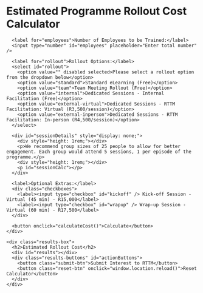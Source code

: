 <!DOCTYPE html>
<html lang="en">
<head>
  <meta charset="UTF-8" />
  <meta name="viewport" content="width=device-width, initial-scale=1.0" />
  <title>Estimated Programme Rollout Cost Calculator</title>
  <style>
    /* [CSS remains unchanged — preserved from previous state] */
  </style>
</head>
<body>
  <div class="container">
    <div class="calculator">
      <h1>Estimated Programme Rollout Cost Calculator</h1>

      <label for="employees">Number of Employees to be Trained:</label>
      <input type="number" id="employees" placeholder="Enter total number" />

      <label for="rollout">Rollout Options:</label>
      <select id="rollout">
        <option value="" disabled selected>Please select a rollout option from the dropdown below</option>
        <option value="standard">Standard eLearning (Free)</option>
        <option value="team">Team Meeting Rollout (Free)</option>
        <option value="internal">Dedicated Sessions - Internal Facilitation (Free)</option>
        <option value="external-virtual">Dedicated Sessions - RTTM Facilitation: Virtual (R3,500/session)</option>
        <option value="external-inperson">Dedicated Sessions - RTTM Facilitation: In-person (R4,500/session)</option>
      </select>

      <div id="sessionDetails" style="display: none;">
        <div style="height: 1rem;"></div>
        <p>We recommend group sizes of 25 people to allow for better engagement. Each group would attend 5 sessions, 1 per episode of the programme.</p>
        <div style="height: 1rem;"></div>
        <p id="sessionCalc"></p>
      </div>

      <label>Optional Extras:</label>
      <div class="checkboxes">
        <label><input type="checkbox" id="kickoff" /> Kick-off Session - Virtual (45 min) - R15,000</label>
        <label><input type="checkbox" id="wrapup" /> Wrap-up Session - Virtual (60 min) - R17,500</label>
      </div>

      <button onclick="calculateCost()">Calculate</button>
    </div>

    <div class="results-box">
      <h2>Estimated Rollout Cost</h2>
      <div id="results"></div>
      <div class="results-buttons" id="actionButtons">
        <button class="submit-btn">Submit Interest to RTTM</button>
        <button class="reset-btn" onclick="window.location.reload()">Reset Calculator</button>
      </div>
    </div>
  </div>

  <script>
    function calculateCost() {
      const employees = parseInt(document.getElementById('employees').value);
      const rollout = document.getElementById('rollout').value;
      const kickoff = document.getElementById('kickoff').checked;
      const wrapup = document.getElementById('wrapup').checked;
      const sessionDetails = document.getElementById('sessionDetails');
      const sessionCalc = document.getElementById('sessionCalc');
      const results = document.getElementById('results');
      const actionButtons = document.getElementById('actionButtons');

      if (!employees || !rollout) return;

      // Content pricing tiers
      let pricePerLearner = 0;
      if (employees <= 1000) pricePerLearner = 450;
      else if (employees <= 2000) pricePerLearner = 420;
      else if (employees <= 3000) pricePerLearner = 390;
      else if (employees <= 4000) pricePerLearner = 360;
      else if (employees <= 5000) pricePerLearner = 330;
      else pricePerLearner = 300;

      let contentCost = pricePerLearner * employees;
      if (contentCost > 3500000) contentCost = 3500000;

      // Session cost calculation
      let engagementCost = 0;
      let sessionsText = '';
      if (rollout.includes("external")) {
        const groups = Math.ceil(employees / 25);
        const totalSessions = groups * 5;
        const sessionRate = rollout === "external-virtual" ? 3500 : 4500;
        engagementCost = totalSessions * sessionRate;
        sessionCalc.textContent = `${employees} learners ÷ 25 pax = ${groups} group(s) × 5 sessions = ${totalSessions} sessions`;
        sessionDetails.style.display = 'block';
      } else {
        sessionDetails.style.display = 'none';
      }

      // Optional Extras
      let extrasCost = 0;
      const extras = [];
      if (kickoff) {
        extras.push(['Kick-off Session', 15000]);
        extrasCost += 15000;
      }
      if (wrapup) {
        extras.push(['Wrap-up Session', 17500]);
        extrasCost += 17500;
      }

      const total = contentCost + engagementCost + extrasCost;

      // Populate results box
      results.innerHTML = '';
      results.innerHTML += `<div class='results-line-item'><span>Content Cost:</span><span>R${contentCost.toLocaleString()}</span></div>`;
      if (engagementCost > 0) results.innerHTML += `<div class='results-line-item'><span>Engagement Sessions:</span><span>R${engagementCost.toLocaleString()}</span></div>`;
      extras.forEach(([name, cost]) => {
        results.innerHTML += `<div class='results-line-item'><span>${name}:</span><span>R${cost.toLocaleString()}</span></div>`;
      });
      results.innerHTML += `<div class='line'></div>`;
      results.innerHTML += `<div class='total-line'><span>Total Estimated Cost:</span><span>R${total.toLocaleString()}</span></div>`;
      results.innerHTML += `<div class='line'></div>`;

      // Show buttons
      actionButtons.style.display = 'flex';
    }
  </script>
</body>
</html>
